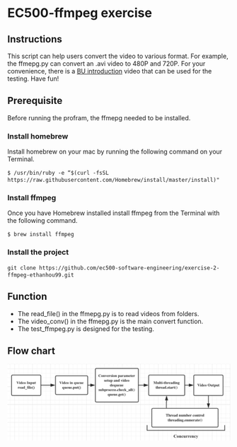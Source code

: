 # EC500-ffmpeg exercise

## Instructions
This script can help users convert the video to various format. For example, the ffmepg.py can convert an .avi video to 480P and 720P. For your convenience, there is a [BU introduction](https://www.youtube.com/watch?v=ufOtu6As9-M&t=89s) video that can be used for the testing. Have fun!

## Prerequisite
Before running the profram, the ffmepg needed to be installed.

### Install homebrew
Install homebrew on your mac by running the following command on your Terminal.
```
$ /usr/bin/ruby -e “$(curl -fsSL https://raw.githubusercontent.com/Homebrew/install/master/install)"
```
### Install ffmpeg
Once you have Homebrew installed install ffmpeg from the Terminal with the following command.
```
$ brew install ffmpeg
```

### Install the project
```
git clone https://github.com/ec500-software-engineering/exercise-2-ffmpeg-ethanhou99.git
```

## Function
- The read_file() in the ffmepg.py is to read videos from folders.
- The video_conv() in the ffmepg.py is the main convert function.
- The test_ffmpeg.py is designed for the testing.

## Flow chart
![image](https://github.com/ec500-software-engineering/exercise-2-ffmpeg-ethanhou99/blob/master/flowchart.png)
